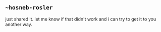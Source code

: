 ## `~hosneb-rosler`
just shared it. let me know if that didn't work and i can try to get it to you another way.